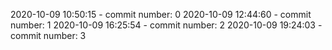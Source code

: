 2020-10-09 10:50:15 - commit number: 0
2020-10-09 12:44:60 - commit number: 1
2020-10-09 16:25:54 - commit number: 2
2020-10-09 19:24:03 - commit number: 3
